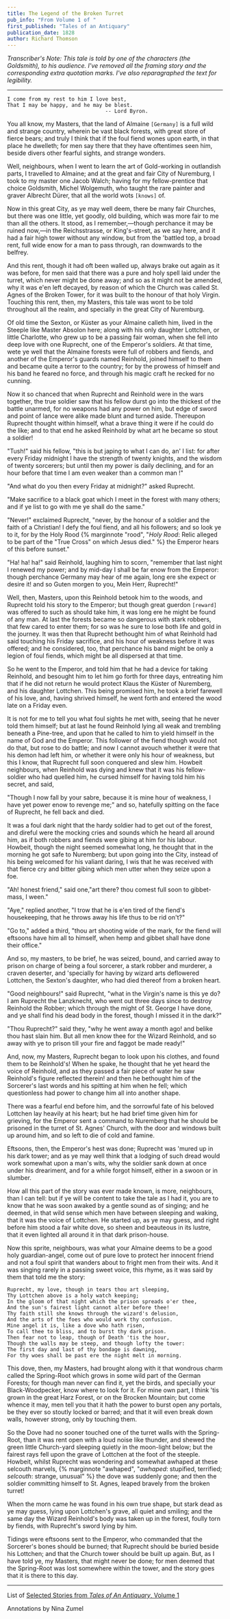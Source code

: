 ```yaml
---
title: The Legend of the Broken Turret
pub_info: "From Volume 1 of "
first_published: "Tales of an Antiquary"
publication_date: 1828
author: Richard Thomson
---
```


*Transcriber's Note: This tale is told by one of the characters (the Goldsmith), to his audience. I've removed all the framing story and the corresponding extra quotation marks. I've also reparagraphed the text for legibility.*

---

```
I come from my rest to him I love best,
That I may be happy, and he may be blest.
                                -- Lord Byron.
```

You all know, my Masters, that the land of Almaine `[Germany]` is a full wild and strange country, 
wherein be vast black forests, with great store of
fierce bears; and truly I think that if the foul fiend wones upon
earth, in that place he dwelleth; for men say there that they have
oftentimes seen him, beside divers other fearful sights, and strange
wonders. 

Well, neighbours, when I went to learn the art of Gold-working in outlandish parts, I travelled to Almaine; and at the great and fair City of Nuremburg, I took to my master one Jacob Walch; having for my fellow-prentice that choice Goldsmith, Michel Wolgemuth, who taught the rare painter and graver Albrecht Dürer, that all the world wots `[knows]` of. 

Now in this great City, as ye may well deem, there be many fair Churches, but there was one little, yet goodly, old building, which was more fair to me than all the others. It stood, as I remember,—though perchance it may be ruined
now,—in the Reichsstrasse, or King's-street, as we say here, and it
had a fair high tower without any window, but from the 'battled top, a
broad rent, full wide enow for a man to pass through, ran downwards to
the belfrey. 

And this rent, though it had oft been walled up, always
brake out again as it was before, for men said that there was a pure
and holy spell laid under the turret, which never might be done away;
and so as it might not be amended, why it was e'en left decayed, by
reason of which the Church was called St. Agnes of the Broken Tower,
for it was built to the honour of that holy Virgin. Touching this
rent, then, my Masters, this tale was wont to be told throughout all
the realm, and specially in the great City of Nuremburg.

Of old time the Sexton, or Küster as your Almaine calleth him, lived
in the Steeple like Master Absolon here; along with his only daughter
Lottchen, or little Charlotte, who grew up to be a passing fair woman,
when she fell into deep love with one Ruprecht, one of the Emperor's
soldiers. At that time, wete ye well that the Almaine forests were
full of robbers and fiends, and another of the Emperor's guards
named Reinhold, joined himself to them and became quite a terror to
the country; for by the prowess of himself and his band he feared no
force, and through his magic craft he recked for no cunning. 

Now it so chanced that when Ruprecht and Reinhold were in the wars together, the true soldier saw that his fellow durst go into the thickest of the
battle unarmed, for no weapons had any power on him, but edge of
sword and point of lance were alike made blunt and turned
aside. Thereupon Ruprecht thought within himself, what a brave thing
it were if he could do the like; and to that end he asked Reinhold by
what art he became so stout a soldier! 

"Tush!" said his fellow, "this is but japing to what I can do, an' I list: for after every Friday midnight I have the strength of twenty knights, and the wisdom
of twenty sorcerers; but until then my power is daily declining, and
for an hour before that time I am even weaker than a common man !"

"And what do you then every Friday at midnight?" asked Ruprecht. 

"Make sacrifice to a black goat which I meet in the forest with many
others; and if ye list to go with me ye shall do the same." 

"Never!" exclaimed Ruprecht, "never, by the honour of a soldier and the faith
of a Christian! I defy the foul fiend, and all his followers; and so
look ye to it, for by the Holy Rood {% marginnote "rood", "*Holy Rood*: Relic alleged to be part of the \"True Cross\" on which Jesus died." %} the Emperor hears of this before sunset."

"Ha! ha! ha!" said Reinhold, laughing him to scorn, "remember that last night I renewed my power; and by mid-day I shall be far enow from the Emperor: though perchance Germany may hear of me again, long ere she expect or desire it! and so Guten morgen to you, Mein Herr, Ruprecht!"

Well, then, Masters, upon this Reinhold betook him to the woods, and Ruprecht told his story to the Emperor; but though great guerdon `[reward]` was offered to such as should take him, it was long ere he might be found of any man. At last the forests became so dangerous with stark robbers, that few cared to enter them; for so was he sure to lose both life and gold in the journey. It was then that Ruprecht bethought him of what Reinhold had said touching his
Friday sacrifice, and his hour of weakness before it was offered; and
he considered, too, that perchance his band might be only a legion of
foul fiends, which might be all dispersed at that time. 

So he went to the Emperor, and told him that he had a device for taking Reinhold, and besought him to let him go forth for three days, entreating him
that if he did not return he would protect Klaus the Küster of
Nuremberg, and his daughter Lottchen. This being promised him, he took
a brief farewell of his love, and, having shrived himself, he went
forth and entered the wood late on a Friday even. 

It is not for me to tell you what foul sights he met with, seeing that he never told them himself; but at last he found Reinhold lying all weak and trembling
beneath a Pine-tree, and upon that he called to him to yield himself
in the name of God and the Emperor. This follower of the fiend
though would not do that, but rose to do battle; and now I cannot
avouch whether it were that his demon had left him, or whether it were
only his hour of weakness, but this I know, that Ruprecht full soon
conquered and slew him. Howbeit neighbours, when Reinhold was dying
and knew that it was his fellow-soldier who had quelled him, he cursed
himself for having told him his secret, and said, 

"Though I now fall by your sabre, because it is mine hour of weakness, I have yet power enow to revenge me;" and so, hatefully spitting on the face of
Ruprecht, he fell back and died.

It was a foul dark night that the hardy soldier had to get out of the
forest, and direful were the mocking cries and sounds which he heard
all around him, as if both robbers and fiends were gibing at him for
his labour. Howbeit, though the night seemed somewhat long, he
thought that in the morning he got safe to Nuremberg; but upon going
into the City, instead of his being welcomed for his valiant daring, I wis that he was received with that fierce cry and bitter gibing
which men utter when they seize upon a foe.

"Ah! honest friend," said one,"art there? thou comest full soon to gibbet-mass, I ween."

"Aye," replied another, "I trow that he is e'en tired of the fiend's
housekeeping, that he throws away his life thus to be rid on't?"

"Go to," added a third, "thou art shooting wide of the mark, for the
fiend will eftsoons have him all to himself, when hemp and gibbet
shall have done their office." 

And so, my masters, to be brief, he was seized, bound, and carried away to prison on charge of being a foul sorcerer, a stark robber and murderer, a craven deserter, and 'specially for having by wizard arts deflowered Lottchen, the Sexton's daughter, who had died thereof from a broken heart.  

"Good neighbours!" said Ruprecht, "what in the Virgin's name is this ye do?
I am Ruprecht the Lanzknecht, who went out three days since to destroy
Reinhold the Robber; which through the might of St. George I have
done, and ye shall find his dead body in the forest, though I missed
it in the dark?"

"Thou Ruprecht?" said they, "why he went away a month ago! and belike thou hast slain him. But all men know thee for the Wizard Reinhold, and so away with ye to prison till your fire and faggot be made ready!"

And, now, my Masters, Ruprecht began to look upon his clothes, and
found them to be Reinhold's! When he spake, he thought that he yet
heard the voice of Reinhold, and as they passed a fair piece of water
he saw Reinhold's figure reflected therein! and then he bethought him
of the Sorcerer's last words and his spitting at him when he fell;
which questionless had power to change him all into another shape.

There was a fearful end before him, and the sorrowful fate of his
beloved Lottchen lay heavily at his heart; but he had brief time
given him for grieving, for the Emperor sent a command to Nuremberg
that he should be prisoned in the turret of St. Agnes' Church, with
the door and windows built up around him, and so left to die of cold
and famine. 

Eftsoons, then, the Emperor's hest was done; Ruprecht was
'mured up in his dark tower; and as ye may well think that a lodging
of such dread would work somewhat upon a man's wits, why the soldier
sank down at once under his dreariment, and for a while forgot
himself, either in a swoon or in slumber. 

How all this part of the story was ever made known, is more, neighbours, than I can tell: but if ye will be content to take the tale as I had it, you are to know
that he was soon awaked by a gentle sound as of singing; and he
deemed, in that wild sense which men have between sleeping and waking,
that it was the voice of Lottchen. He started up, as ye may guess, and
right before him stood a fair white dove, so sheen and beauteous in
its lustre, that it even lighted all around it in that dark prison-house. 

Now this sprite, neighbours, was what your Almaine deems to be
a good holy guardian-angel, come out of pure love to protect her
innocent friend  and not a foul spirit that wanders about to fright
men from their wits. And it was singing rarely in a passing sweet
voice, this rhyme, as it was said by them that told me the story:

```
Ruprecht, my love, though in tears thou art sleeping, 
Thy Lottchen above is a holy watch keeping; 
In the gloom of that night which the prison spreads o'er thee, 
And the sun's fairest light cannot alter before thee!  
Thy faith still she knows through the wizard's delusion, 
And the arts of the foes who would work thy confusion.  
Mine angel it is, like a dove who hath risen, 
To call thee to bliss, and to burst thy dark prison.  
Then fear not to leap, though of Death 'tis the hour, 
Though the walls may be steep, and though lofty the tower: 
The first day and last of thy bondage is dawning, 
For thy woes shall be past ere the night melt in morning.
```

This dove, then, my Masters, had brought along with it that wondrous
charm called the Spring-Root which grows in some wild part of the
German Forests; for though man never can find it, yet the birds, and
specially your Black-Woodpecker, know where to look for it. For mine
own part, I think 'tis grown in the great Harz Forest, or on the
Brocken Mountain; but come whence it may, men tell you that it hath
the power to burst open any portals, be they ever so stoutly locked or
barred; and that it will even break down walls, however strong, only
by touching them. 

So the Dove had no sooner touched one of the turret
walls with the Spring-Root, than it was rent open with a loud noise
like thunder, and shewed the green little Church-yard sleeping quietly
in the moon-light below; but the fairest rays fell upon the grave of
Lottchen at the foot of the steeple. Howbeit, whilst Ruprecht was wondering 
and somewhat awhaped at these selcouth marvels, {% marginnote "awhaped", "*awhaped*: stupified, terrified; *selcouth*: strange, unusual" %}
the dove was suddenly gone; and then the soldier committing himself to St. Agnes,
leaped bravely from the broken turret!

When the morn came he was found in his own true shape, but stark
dead as ye may guess, lying upon Lottchen's grave, all quiet and
smiling; and the same day the Wizard Reinhold's body was taken up in
the forest, foully torn by fiends, with Ruprecht's sword lying by him.

Tidings were eftsoons sent to the Emperor, who commanded that the
Sorcerer's bones should be burned; that Ruprecht should be buried
beside his Lottchen; and that the Church tower should be built up
again. But, as I have told ye, my Masters, that might never be done;
for men deemed that the Spring-Root was lost somewhere within the
tower, and the story goes that it is there to this day.

---

List of [Selected Stories from *Tales of An Antiquary*, Volume 1](/pages/tales-of-an-antiquary/#volume-1)

Annotations by Nina Zumel